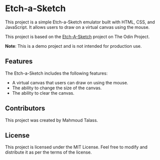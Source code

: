 # Etch-a-Sketch

This project is a simple Etch-a-Sketch emulator built with HTML, CSS, and JavaScript. It allows users to draw on a virtual canvas using the mouse.

This project is based on the [Etch-A-Sketch](https://www.theodinproject.com/lessons/foundations-etch-a-sketch) project on The Odin Project.

**Note**: This is a demo project and is not intended for production use.

## Features
The Etch-a-Sketch includes the following features:

- A virtual canvas that users can draw on using the mouse.
- The ability to change the size of the canvas.
- The ability to clear the canvas.

## Contributors
This project was created by Mahmoud Talass.

## License
This project is licensed under the MIT License. Feel free to modify and distribute it as per the terms of the license.
